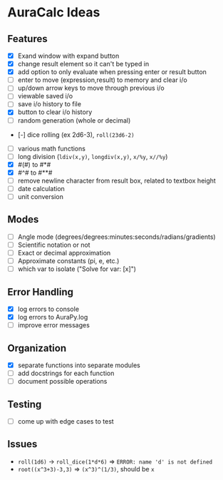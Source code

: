 # AuraCalc Ideas

## Features

- [x] Exand window with expand button
- [x] change result element so it can't be typed in
- [x] add option to only evaluate when pressing enter or result button
- [ ] enter to move (expression,result) to memory and clear i/o
- [ ] up/down arrow keys to move through previous i/o
- [ ] viewable saved i/o
- [ ] save i/o history to file
- [x] button to clear i/o history
- [ ] random generation (whole or decimal)
- [-] dice rolling (ex 2d6-3), `roll(23d6-2)`
- [ ] various math functions
- [ ] long division (`ldiv(x,y)`, `longdiv(x,y)`, `x/%y`, `x//%y`)
- [x] #(#) to #*#
- [x] #^# to #**#
- [ ] remove newline character from result box, related to textbox height
- [ ] date calculation
- [ ] unit conversion

## Modes

- [ ] Angle mode (degrees/degrees:minutes:seconds/radians/gradients)
- [ ] Scientific notation or not
- [ ] Exact or decimal approximation
- [ ] Approximate constants (pi, e, etc.)
- [ ] which var to isolate ("Solve for var: [x]")

## Error Handling

- [x] log errors to console
- [x] log errors to AuraPy.log
- [ ] improve error messages

## Organization

- [x] separate functions into separate modules
- [ ] add docstrings for each function
- [ ] document possible operations

## Testing

- [ ] come up with edge cases to test

## Issues

<!--- `x^(y3+12)` => `x^(3y + 12)`
- `x^2(y3+12)` => `3x^2*(y + 4)`
- `x^(2(y3+12))` => `x^(6y + 24)`-->
- `roll(1d6)` -> `roll_dice(1*d*6)` => `ERROR: name 'd' is not defined`
- `root((x^3+3)-3,3)` => `(x^3)^(1/3)`, should be `x`
